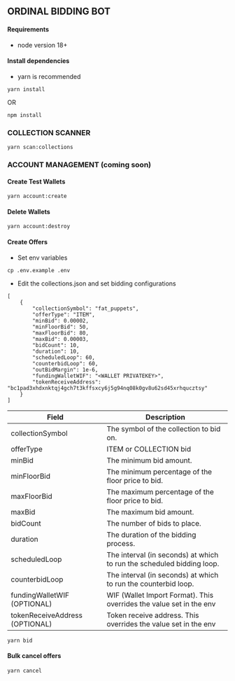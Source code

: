 ## ORDINAL BIDDING BOT

#### Requirements

- node version 18+

#### Install dependencies

- yarn is recommended

`yarn install`

OR

`npm install`

### COLLECTION SCANNER

`yarn scan:collections`

### ACCOUNT MANAGEMENT (coming soon)

#### Create Test Wallets

`yarn account:create`

#### Delete Wallets

`yarn account:destroy`

#### Create Offers

- Set env variables

`cp .env.example .env`

- Edit the collections.json and set bidding configurations

```
[
  	{
		"collectionSymbol": "fat_puppets",
		"offerType": "ITEM",
		"minBid": 0.00002,
		"minFloorBid": 50,
		"maxFloorBid": 80,
		"maxBid": 0.00003,
		"bidCount": 10,
		"duration": 10,
		"scheduledLoop": 60,
		"counterbidLoop": 60,
		"outBidMargin": 1e-6,
		"fundingWalletWIF": "<WALLET PRIVATEKEY>",
		"tokenReceiveAddress": "bc1pad3xhdxnktqj4gch7t3kffsxcy6j5g94nq08k0gv8u62sd45xrhqucztsy"
	}
]
```

| Field                          | Description                                                           |
| ------------------------------ | --------------------------------------------------------------------- |
| collectionSymbol               | The symbol of the collection to bid on.                               |
| offerType                      | ITEM or COLLECTION bid
| minBid                         | The minimum bid amount.                                               |
| minFloorBid                    | The minimum percentage of the floor price to bid.                     |
| maxFloorBid                    | The maximum percentage of the floor price to bid.                     |
| maxBid                         | The maximum bid amount.                                               |
| bidCount                       | The number of bids to place.                                          |
| duration                       | The duration of the bidding process.                                  |
| scheduledLoop                  | The interval (in seconds) at which to run the scheduled bidding loop. |
| counterbidLoop                 | The interval (in seconds) at which to run the counterbid loop.        |
| fundingWalletWIF (OPTIONAL)    | WIF (Wallet Import Format). This overrides the value set in the env   |
| tokenReceiveAddress (OPTIONAL) | Token receive address. This overrides the value set in the env        |

`yarn bid`

#### Bulk cancel offers

`yarn cancel`

